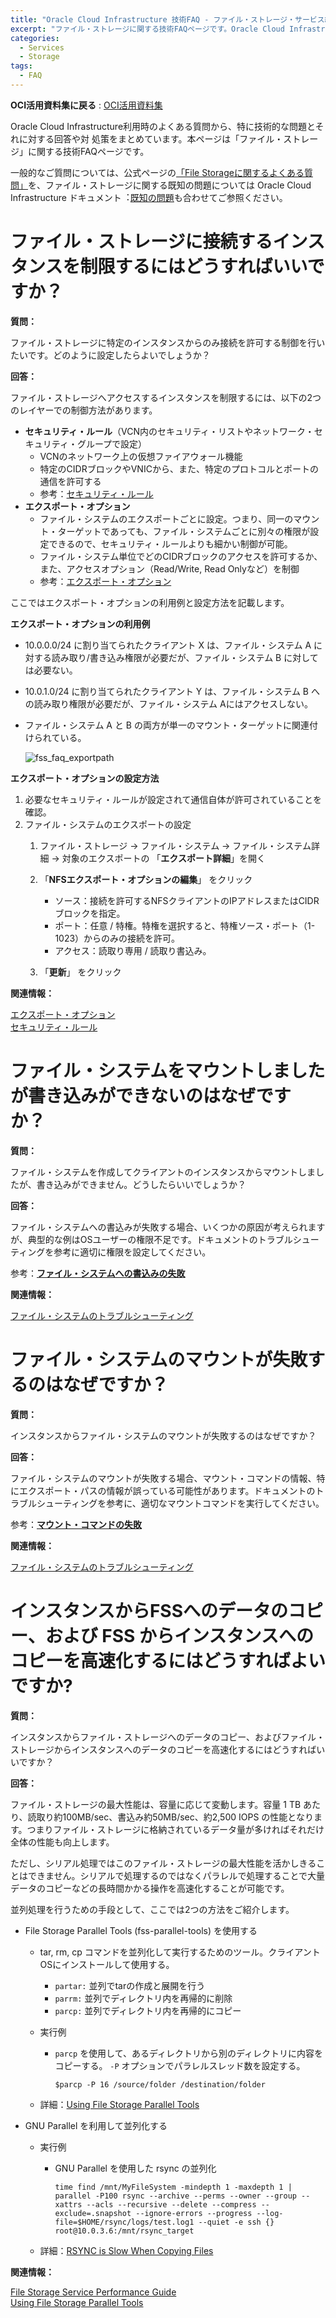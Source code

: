 ```yaml
---
title: "Oracle Cloud Infrastructure 技術FAQ - ファイル・ストレージ・サービス編 -"
excerpt: "ファイル・ストレージに関する技術FAQページです。Oracle Cloud Infrastructure利用時のよくある質問から、特に技術的な問題とそれに対する回答や対処策をまとめています"
categories:
  - Services
  - Storage
tags:
  - FAQ
---
```


**OCI活⽤資料集に戻る** : [OCI活⽤資料集](https://oracle-japan.github.io/ocidocs/)

Oracle Cloud Infrastructure利⽤時のよくある質問から、特に技術的な問題とそれに対する回答や対
処策をまとめています。本ページは「ファイル・ストレージ」に関する技術FAQページです。

⼀般的なご質問については、公式ページの[「File Storageに関するよくある質問」](https://www.oracle.com/jp/cloud/storage/file-storage-faq.html)を、ファイル・ストレージに関する既知の問題については Oracle Cloud Infrastructure ドキュメント︓[既知の問題](https://docs.oracle.com/ja-jp/iaas/Content/knownissues.htm#filestorage)も合わせてご参照ください。




# ファイル・ストレージに接続するインスタンスを制限するにはどうすればいいですか？

**質問：** 

ファイル・ストレージに特定のインスタンスからのみ接続を許可する制御を行いたいです。どのように設定したらよいでしょうか？

**回答：**  

ファイル・ストレージへアクセスするインスタンスを制限するには、以下の2つのレイヤーでの制御方法があります。

- **セキュリティ・ルール**（VCN内のセキュリティ・リストやネットワーク・セキュリティ・グループで設定）
  - VCNのネットワーク上の仮想ファイアウォール機能
  - 特定のCIDRブロックやVNICから、また、特定のプロトコルとポートの通信を許可する
  - 参考：[セキュリティ・ルール](https://docs.oracle.com/ja-jp/iaas/Content/Network/Concepts/securityrules.htm)
- **エクスポート・オプション**
  - ファイル・システムのエクスポートごとに設定。つまり、同一のマウント・ターゲットであっても、ファイル・システムごとに別々の権限が設定できるので、セキュリティ・ルールよりも細かい制御が可能。
  - ファイル・システム単位でどのCIDRブロックのアクセスを許可するか、また、アクセスオプション（Read/Write, Read Onlyなど）を制御
  - 参考：[エクスポート・オプション](https://docs.oracle.com/ja-jp/iaas/Content/File/Tasks/exportoptions2.htm)

ここではエクスポート・オプションの利用例と設定方法を記載します。

**エクスポート・オプションの利用例**

- 10.0.0.0/24 に割り当てられたクライアント X は、ファイル・システム A に対する読み取り/書き込み権限が必要だが、ファイル・システム B に対しては必要ない。

- 10.0.1.0/24 に割り当てられたクライアント Y は、ファイル・システム B への読み取り権限が必要だが、ファイル・システム Aにはアクセスしない。

- ファイル・システム A と B の両方が単一のマウント・ターゲットに関連付けられている。

  ![fss_faq_exportpath](image/2021-07-05-FSS-faq/fss_faq_exportpath.png)

**エクスポート・オプションの設定方法**

1. 必要なセキュリティ・ルールが設定されて通信自体が許可されていることを確認。
2. ファイル・システムのエクスポートの設定
   1. ファイル・ストレージ → ファイル・システム → ファイル・システム詳細 → 対象のエクスポートの 「**エクスポート詳細**」を開く
   
   2. 「**NFSエクスポート・オプションの編集**」 をクリック
      - ソース：接続を許可するNFSクライアントのIPアドレスまたはCIDRブロックを指定。
      - ポート：任意 / 特権。特権を選択すると、特権ソース・ポート（1-1023）からのみの接続を許可。
      - アクセス：読取り専用 / 読取り書込み。
      
   3. 「**更新**」 をクリック
   
      

**関連情報：**  

[エクスポート・オプション](https://docs.oracle.com/ja-jp/iaas/Content/Balance/Tasks/managinglisteners.htm#Managing_Listeners)  
[セキュリティ・ルール](https://docs.oracle.com/ja-jp/iaas/Content/Network/Concepts/securityrules.htm#Security_Rules)  



# ファイル・システムをマウントしましたが書き込みができないのはなぜですか？

**質問：** 

ファイル・システムを作成してクライアントのインスタンスからマウントしましたが、書き込みができません。どうしたらいいでしょうか？

**回答：**  

ファイル・システムへの書込みが失敗する場合、いくつかの原因が考えられますが、典型的な例はOSユーザーの権限不足です。ドキュメントのトラブルシューティングを参考に適切に権限を設定してください。

参考：[**ファイル・システムへの書込みの失敗**](https://docs.oracle.com/ja-jp/iaas/Content/File/Troubleshooting/cannotwrite.htm#Write_to_File_System_Fails)



**関連情報：**  

[ファイル・システムのトラブルシューティング](https://docs.oracle.com/ja-jp/iaas/Content/File/Concepts/troubleshootingfilesystems.htm)  



# ファイル・システムのマウントが失敗するのはなぜですか？

**質問：**  

インスタンスからファイル・システムのマウントが失敗するのはなぜですか？

**回答：**  

ファイル・システムのマウントが失敗する場合、マウント・コマンドの情報、特にエクスポート・パスの情報が誤っている可能性があります。ドキュメントのトラブルシューティングを参考に、適切なマウントコマンドを実行してください。

参考：[**マウント・コマンドの失敗**](https://docs.oracle.com/ja-jp/iaas/Content/File/Troubleshooting/exportpaths.htm)

**関連情報：**  

[ファイル・システムのトラブルシューティング](https://docs.oracle.com/ja-jp/iaas/Content/File/Concepts/troubleshootingfilesystems.htm)  



# インスタンスからFSSへのデータのコピー、および FSS からインスタンスへのコピーを高速化するにはどうすればよいですか?

**質問：**

インスタンスからファイル・ストレージへのデータのコピー、およびファイル・ストレージからインスタンスへのデータのコピーを高速化するにはどうすればいいですか？

**回答：**   

ファイル・ストレージの最大性能は、容量に応じて変動します。容量 1 TB あたり、読取り約100MB/sec、書込み約50MB/sec、約2,500 IOPS の性能となります。つまりファイル・ストレージに格納されているデータ量が多ければそれだけ全体の性能も向上します。

ただし、シリアル処理ではこのファイル・ストレージの最大性能を活かしきることはできません。シリアルで処理するのではなくパラレルで処理することで大量データのコピーなどの長時間かかる操作を高速化することが可能です。



並列処理を行うための手段として、ここでは2つの方法をご紹介します。

- File Storage Parallel Tools (fss-parallel-tools) を使用する

  - tar, rm, cp コマンドを並列化して実行するためのツール。クライアントOSにインストールして使用する。

    - `partar:` 並列でtarの作成と展開を行う
    - `parrm:` 並列でディレクトリ内を再帰的に削除
    - `parcp:` 並列でディレクトリ内を再帰的にコピー

  - 実行例

    - `parcp` を使用して、あるディレクトリから別のディレクトリに内容をコピーする。 `-P` オプションでパラレルスレッド数を設定する。

      ```
      $parcp -P 16 /source/folder /destination/folder
      ```

  - 詳細：[Using File Storage Parallel Tools](https://docs.oracle.com/en-us/iaas/Content/File/Tasks/using_file_storage_parallel_tools.htm#using_file_storage_parallel_tools)

- GNU Parallel を利用して並列化する

  - 実行例

    - GNU Parallel を使用した rsync の並列化

      ```
      time find /mnt/MyFileSystem -mindepth 1 -maxdepth 1 | parallel -P100 rsync --archive --perms --owner --group --xattrs --acls --recursive --delete --compress --exclude=.snapshot --ignore-errors --progress --log-file=$HOME/rsync/logs/test.log1 --quiet -e ssh {} root@10.0.3.6:/mnt/rsync_target
      ```

  - 詳細：[RSYNC is Slow When Copying Files](https://docs.oracle.com/en-us/iaas/Content/File/Troubleshooting/rsync_is_slow_copying_files.htm)



**関連情報：**

[File Storage Service Performance Guide](https://docs.oracle.com/en-us/iaas/Content/Resources/Assets/whitepapers/file-storage-performance-guide.pdf)  
[Using File Storage Parallel Tools](https://docs.oracle.com/en-us/iaas/Content/File/Tasks/using_file_storage_parallel_tools.htm#using_file_storage_parallel_tools)

